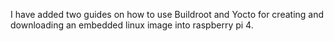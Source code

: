I have added two guides on how to use Buildroot and Yocto for creating and downloading an embedded linux image into raspberry pi 4.
